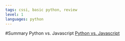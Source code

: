 ```yaml
---
tags: cssi, basic python, review
level: 1
languages: python
---
```

#Summary Python vs. Javascript
<a href= "https://blog.glyphobet.net/essay/2557">Python vs. Javascript</a>
